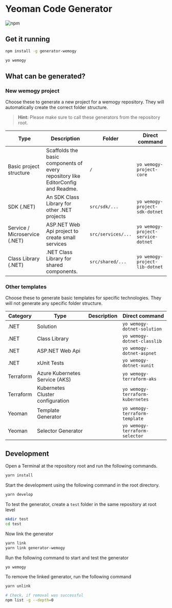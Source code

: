 # Yeoman Code Generator

![npm](https://img.shields.io/npm/v/generator-wemogy)

## Get it running

```bash
npm install -g generator-wemogy
```

```bash
yo wemogy
```

## What can be generated?

### New wemogy project

Choose these to generate a new project for a wemogy repository. They will automatically create the correct folder structure.

> **Hint:** Please make sure to call these generators from the repository root.

| Type | Description | Folder | Direct command |
|---|---|---|---|
| Basic project structure | Scaffolds the basic components of every repository like EditorConfig and Readme. | `/` | `yo wemogy-project-core` |
| SDK (.NET) | An SDK Class Library for other .NET projects | `src/sdk/...` | `yo wemogy-project-sdk-dotnet` |
| Service / Microservice (.NET) | ASP.NET Web Api project to create small services | `src/services/...` | `yo wemogy-project-service-dotnet` |
| Class Library (.NET)  | .NET Class Library for shared components. | `src/shared/...` | `yo wemogy-project-lib-dotnet` |



### Other templates

Choose these to generate basic templates for specific technologies. They will not generate any specific folder structure.

| Category | Type | Description | Direct command |
|---|---|---|---|
| .NET | Solution |  | `yo wemogy-dotnet-solution` |
| .NET | Class Library |  | `yo wemogy-dotnet-classlib` |
| .NET | ASP.NET Web Api |  | `yo wemogy-dotnet-aspnet` |
| .NET | xUnit Tests |  | `yo wemogy-dotnet-xunit` |
| Terraform | Azure Kubernetes Service (AKS) |  | `yo wemogy-terraform-aks` |
| Terraform | Kubernetes Cluster configuration |  | `yo wemogy-terraform-kubernetes` |
| Yeoman | Template Generator |  | `yo wemogy-terraform-template` |
| Yeoman | Selector Generator |  | `yo wemogy-terraform-selector` |

## Development

Open a Terminal at the repository root and run the following commands.

```bash
yarn install
```

Start the development using the following command in the root directory.

```bash
yarn develop
```

To test the generator, create a `test` folder in the same repository at root level

```bash
mkdir test
cd test
```

Now link the generator

```bash
yarn link
yarn link generator-wemogy
```

Run the following command to start and test the generator

```bash
yo wemogy
```

To remove the linked generator, run the following command

```bash
yarn unlink

# Check, if removal was successful
npm list -g --depth=0
```
